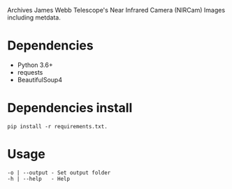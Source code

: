 Archives James Webb Telescope's Near Infrared Camera (NIRCam) Images including metdata.  

# Dependencies
* Python 3.6+
* requests
* BeautifulSoup4


# Dependencies install
    pip install -r requirements.txt.  

# Usage
    -o | --output - Set output folder
    -h | --help	  - Help
